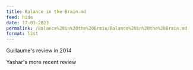 ```yaml
---
title: Balance in the Brain.md
feed: hide
date: 17-03-2023
permalink: /Balance%20in%20the%20Brain/Balance%20in%20the%20Brain.md
format: list
---
```



Guillaume's review in 2014

Yashar's more recent review